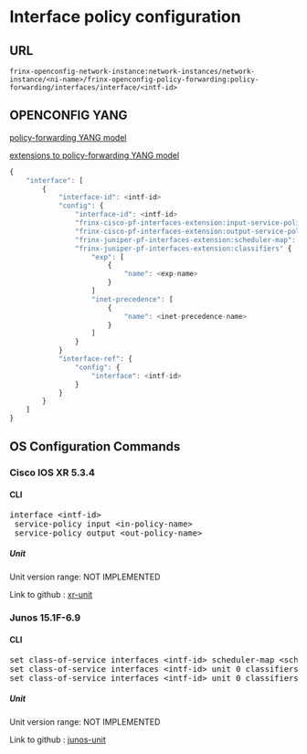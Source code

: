 # Interface policy configuration

## URL

```
frinx-openconfig-network-instance:network-instances/network-instance/<ni-name>/frinx-openconfig-policy-forwarding:policy-forwarding/interfaces/interface/<intf-id>
```

## OPENCONFIG YANG

[policy-forwarding YANG model](https://github.com/FRINXio/openconfig/tree/master/policy-forwarding/src/main/yang)

[extensions to policy-forwarding YANG model](https://github.com/FRINXio/openconfig/tree/master/network-instance/src/main/yang)

```javascript
{
    "interface": [
        {
            "interface-id": <intf-id>
            "config": {
                "interface-id": <intf-id>
                "frinx-cisco-pf-interfaces-extension:input-service-policy": <in-policy-name>
                "frinx-cisco-pf-interfaces-extension:output-service-policy": <out-policy-name>
                "frinx-juniper-pf-interfaces-extension:scheduler-map": <sched-map-name>
                "frinx-juniper-pf-interfaces-extension:classifiers" {
                    "exp": [
                        {
                            "name": <exp-name>
                        }
                    ]
                    "inet-precedence": [
                        {
                            "name": <inet-precedence-name>
                        }
                    ]
                }
            }
            "interface-ref": {
                "config": {
                    "interface": <intf-id>
                }
            }
        }
    ]
}
```

## OS Configuration Commands

### Cisco IOS XR 5.3.4

#### CLI

<pre>
interface &lt;intf-id&gt;
 service-policy input &lt;in-policy-name&gt;
 service-policy output &lt;out-policy-name&gt;
</pre>

##### Unit

Unit version range: NOT IMPLEMENTED

Link to github : [xr-unit]()

### Junos 15.1F-6.9

#### CLI

<pre>
set class-of-service interfaces &lt;intf-id&gt; scheduler-map &lt;sched-map-name&gt;
set class-of-service interfaces &lt;intf-id&gt; unit 0 classifiers exp <exp-name>
set class-of-service interfaces &lt;intf-id&gt; unit 0 classifiers inet-precedence <inet-precedence-name>
</pre>

##### Unit

Unit version range: NOT IMPLEMENTED

Link to github : [junos-unit]()

